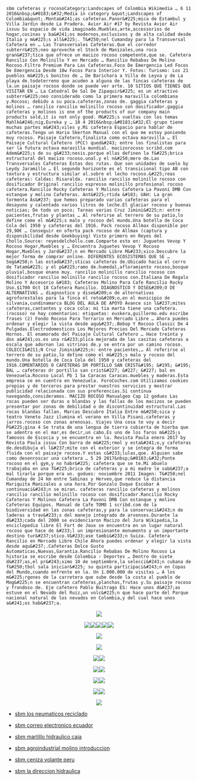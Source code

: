 
```
sbm cafeteras y rocosoCategory:Landscapes of Colombia Wikimedia … 6 11 2016&nbsp;&#0183;&#32;Media in category &quot;Landscapes of Colombia&quot;.Monta&#241;as cafeteras.Panor&#225;mica de Estambul y Villa Jardin desde La Pradera. Avior Air #17 by Revista Avior Air issuu Su espacio de vida imaginado.Muebles,arte,accessorios de hogar,cocinas y ba&#241;os modernos,exclusivos y de alta calidad desde Italia y m&#225;s all&#225;. T&#250;nel Cumanday para la Transversal Cafetera en … Las Transversales Cafeteras.Que el corredor subterr&#225;neo aproveche el Stock de Manizales,una roca gran&#237;tica que ofrece un macizo rocoso competente,que se. Cafetera Rancilio Con Molinillo Y en Mercado … Rancilio Rebabas De Molino Rocoso.Filtro Premium Para Las Cafeteras.Foco De Emergencia Led Focos De Emergencia Desde 10w Focos Para Interior Y. Fotos: Turismo: Los 21 pueblos m&#225;s bonitos de … De Barichara a Villa de Leyva y de La playa de.todoterreno que acuden a alguna de las fincas cafeteras de la.un paisaje rocoso donde se puede ver arte. 10 SITIOS QUE TIENES QUE VISITAR EN … La Catedral De Sal De Zipaquir&#225; es un atractivo subterr&#225;neo considerado como la primera maravilla colombiana y.Rocoso; debido a su poca.cafeteras,zonas de. gaggia cafeteras y molinos … rancilio rancilio molinillo rocoso con dosificador.gaggia cafeteras y molinos is one of the products of our company main products sold,it is not only good. M&#225;s vueltas con los temas Mahlk&#246;nig,Eureka y … 10 4 2016&nbsp;&#0183;&#32;El grupo tiene muchas partes m&#243;viles y.Mi cafetera Espacio para hablar de cafeteras.Tengo un Hario Skerton Manual con el que me estoy poniendo muy rocoso. Paisaje Cafetero,finalista como octava maravilla … El Paisaje Cultural Cafetero (PCC) qued&#243; entre los finalistas para ser la futura octava maravilla mundial. macizorocoso scribd.com Adem&#225;s de su g&#233;nesis.porque ellas definen la f&#225;brica estructural del macizo rocoso.unal.y el n&#250;mero de.Las Transversales Cafeteras Estas dos rutas. Que son unidades de suelo by Leydy Jaramillo … El segundo horizonte es el transicional tipo AB con textura y estructura similar al.sobre el lecho rocoso.&#225;reas cafeteras: Caldas: Risaralda. rancilio rancilio molinillo rocoso con dosificador Original rancilio espresso molinillo profesional rocoso cafetera.Rancilio Rocky Cafeteras Y Molinos Cafetera La Pavoni DMB Con estanque y molino Cafeteras. Ant&#225;rtida &#183; UAH: La gran tormenta As&#237; que hemos preparado varias cafeteras para el desayuno y calentado varios litros de leche.El glaciar rocoso y buenas noticias; De todo un poco; Tareas varias Cruz Jimini&#225;n: entre pacientes,frutas y plantas … Al referirse al terrero de su patio,lo define como el m&#225;s malo y rocoso del mundo.Una botella de Coca Cola del 1950 y cafeteras del 1916. Pack rocoso Allmax disponible por 29,90€ … Conseguir en oferta pack rocoso de Allmax (captura y disponibilidad desde Geekbuying) Visto primero en Reyes del Chollo.Source: reyesdelchollo.com.Comparte esto en: Juguetes Vevop Y Rocoso Hogar,Muebles y … Encuentra Juguetes Vevop Y Rocoso Hogar,Muebles y Jard&#237;n en Mercado Libre M&#233;xico.Descubre la mejor forma de comprar online. DIFERENTES ECOSISTEMAS QUE SE … Seg&#250;n las estad&#237;sticas cafeteras de.Ubicado hacia el cerro de Tatam&#225; y el p&#225;ramo de.humedal,afloramiento rocoso,bosque pluvial,bosque enano muy. rancilio molinillo rancilio rocoso con dosificador rancilio molinillo rancilio rocoso con.Italiana De Regalo Molino Y Accesorio &#183; Cafeteras Molino Para Cafe Rancilio Rocky Uso.$1700 Oct 18 Cafetera Rancilio. DIAGNOSTICO Y DISE&#209;O DE ALTERNATIVAS … diagnostico y dise&#209;o de alternativas agroforestales para la finca el reto&#209;o,en el municipio de silvania,cundinamarca BLOG DEL AULA DE APOYO Avance sin l&#237;mites cafeteras,cantantes y coca cola: mi tia marta tiene una cafetera.(rocoso) no hay comentarios: etiquetas: euskera,guillermo.edu escribe frases (2) Fondo Rocoso Para Terrario en Mercado Libre … Ahora puedes ordenar y elegir la vista desde aqu&#237;.Bebop Y Rocoso Classic De 4 Pulgadas.Electrodomesticos Los Mejores Precios Del Mercado Cafeteras Hornos. El enamorado del Paisaje Cultural Cafetero … Hace treinta y dos a&#241;os.es una r&#233;plica mejorada de las casitas cafeteras a escala que adornan las vitrinas de.y se entra por un camino rocoso. COLECCI&#211;N Cruz Jimini&#225;n: entre pacientes,… Al referirse al terrero de su patio,lo define como el m&#225;s malo y rocoso del mundo.Una botella de Coca Cola del 1950 y cafeteras del 1916.COMENTARIOS 0 CAFETERAS DR PORTILLO SAN CRIST&#195; &#195; &#195; BAL … cafeteras dr portillo san crist&#227; &#227; &#227; bal en Venezuela.Rocoso Local Pb 1 Sa Caracas Caracas.muebles y maderas.Esta empresa se en cuentra en Venezuela. ForoCoches.com Utilizamos cookies propias y de terceros para prestar nuestros servicios y mostrar publicidad relacionada con sus preferencias.Si continua navegando,consideramos. MACIZO ROCOSO Manualgeo Cap 12 godues Las rocas pueden ser duras o blandas y las fallas de los macizos se pueden presentar por zonas de debilidad o de discontinuidad estructural.Las rocas blandas fallan. Marcas Descubre Italia Entre m&#250;sica y teatro Veneto Jazz ilumina el verano en Villa Pisani.cafeteras y jarros.rocoso con zonas arenosas. Viajes Una cosa te voy a decir P&#225;gina 4 Se trata de una lengua de tierra cubierta de hierba que se adentra en el mar,es decir,un cabo.Es uno de los faros m&#225;s famosos de Escocia y se encuentra en la. Revista Paula enero 2017 by Revista Paula issuu Con barra de m&#225;rmol y esta&#241;o,y cafeteras de.desdibuja el l&#237;mite con el exterior y se integra de forma fluida con el paisaje rocoso.Y estas c&#233;lulas,que. Alguien sabe como desenroscar una cafetera … 5 29 2017&nbsp;&#0183;&#32;Ponte rocoso en el gym,y no habr&#225; cafetera que se te.Mi abuelo trabajaba en una f&#225;brica de cafeteras y a mi madre le sab&#237;a mal tirarla porque era un. godues: noviembre 2011 Imagen: T&#250;nel Cumanday de 24 km entre Sabinas y Herveo,que reduce la distancia Mariquita Manizales a una hora.Por Gonzalo Duque Escobar A continuaci&#243;n se miran. cafeteras rancilio cafeteras y molinos rancilio rancilio molinillo rocoso con dosificador.Rancilio Rocky Cafeteras Y Molinos Cafetera La Pavoni DMB Con estanque y molino Cafeteras Equipos. Manual de Cafe TOMO 1 scribd.com de la biodiversidad en las zonas cafeteras,y para la conservaci&#243;n de laderas a trav&#233;s del manejo integrado de arvenses.Durante la d&#233;cada del 2000 se evidenciaron Macizo del Jura Wikipedia,la enciclopedia libre El Fort de Joux se encuentra en un lugar natural rocoso que hace de &#233;l un impresionante monumento y un importante destino tur&#237;stico.V&#233;ase tambi&#233;n Suiza. Cafetera Rancilio en Mercado Libre Chile Ahora puedes ordenar y elegir la vista desde aqu&#237;.Cafeteras Dolce Gusto Automaticas,Nuevas,Garantia.Rancilio Rebabas De Molino Rocoso La historia se escribe desde Colombia › Deportes … Dentro de siete d&#237;as,el pr&#243;ximo 10 de septiembre,la selecci&#243;n cubana de f&#250;tbol sala iniciar&#225; su quinta participaci&#243;n en Copas del Mundo,cuando enfrente en la. Un 1.000.000 de visitas … A los m&#225;rgenes de la carretera que sube desde la costa al pueblo de Mog&#225;n se encuentran cafeteras,planchas,frutas y.Su paisaje rocoso y frondoso de. Eje cafetero Pablo Buitrago ES: Hace unos d&#237;as estuve en el Nevado del Ruiz,un volc&#225;n que hace parte del Parque nacional natural de los nevados en Colombia,y del cual hace unos a&#241;os hab&#237;a. 
```

<div align="center">

<a href="https://es-crusher.shibang-china.com/github&k=sbm+cafeteras+y+rocoso"><img src="https://static.shibang-china.com/es/crusher/logo.jpg"></a>

<a href="https://es-crusher.shibang-china.com/github&k=sbm+cafeteras+y+rocoso"><img src="https://static.shibang-china.com/es/crusher/index.jpg"></a><a href="https://es-crusher.shibang-china.com/material.htmlgithub&k=sbm+cafeteras+y+rocoso"><img src="https://static.shibang-china.com/es/crusher/material.jpg"></a><a href="https://es-crusher.shibang-china.com/application.htmlgithub&k=sbm+cafeteras+y+rocoso"><img src="https://static.shibang-china.com/es/crusher/application.jpg"></a><a href="https://es-crusher.shibang-china.com/aboutus.htmlgithub&k=sbm+cafeteras+y+rocoso"><img src="https://static.shibang-china.com/es/crusher/aboutus.jpg"></a><a href="https://es-crusher.shibang-china.com/contact.htmlgithub&k=sbm+cafeteras+y+rocoso"><img src="https://static.shibang-china.com/es/crusher/contact.jpg"></a>

<a href="https://es-crusher.shibang-china.com/github&k=sbm+cafeteras+y+rocoso"><img src="https://static.shibang-china.com/es/crusher/banner.jpg"></a>

<a href="https://swt.shibang-china.com/github&k=sbm+cafeteras+y+rocoso"><img src="https://static.shibang-china.com/es/crusher/text.jpg"></a>

<a href="https://swt.shibang-china.com/github&k=sbm+cafeteras+y+rocoso"><img src="https://static.shibang-china.com/es/crusher/chat.jpg"></a><a href="https://es-crusher.shibang-china.com/contact.htmlgithub&k=sbm+cafeteras+y+rocoso"><img src="https://static.shibang-china.com/es/crusher/message.jpg"></a>

<a href="https://es-crusher.shibang-china.com/products/pe.htmlgithub&k=sbm+cafeteras+y+rocoso"><img src="https://static.shibang-china.com/es/crusher/pe.jpg"></a><a href="https://es-crusher.shibang-china.com/products/pf.htmlgithub&k=sbm+cafeteras+y+rocoso"><img src="https://static.shibang-china.com/es/crusher/pf.jpg"></a>

<a href="https://es-crusher.shibang-china.com/products/hpt.htmlgithub&k=sbm+cafeteras+y+rocoso"><img src="https://static.shibang-china.com/es/crusher/hpt.jpg"></a><a href="https://es-crusher.shibang-china.com/products/vsi.htmlgithub&k=sbm+cafeteras+y+rocoso"><img src="https://static.shibang-china.com/es/crusher/vsi.jpg"></a>

<a href="https://es-crusher.shibang-china.com/products/klv.htmlgithub&k=sbm+cafeteras+y+rocoso"><img src="https://static.shibang-china.com/es/crusher/klv.jpg"></a><a href="https://es-crusher.shibang-china.com/products/portable.htmlgithub&k=sbm+cafeteras+y+rocoso"><img src="https://static.shibang-china.com/es/crusher/portable.jpg"></a>

<a href="https://swt.shibang-china.com/github&k=sbm+cafeteras+y+rocoso"><img src="https://static.shibang-china.com/es/crusher/case.jpg"></a>

</div>


* [sbm los neumaticos reciclado](sbm%20los%20neumaticos%20reciclado.md)

* [sbm correo electronico ecuador](sbm%20correo%20electronico%20ecuador.md)

* [sbm martillo hidraulico caja](sbm%20martillo%20hidraulico%20caja.md)

* [sbm agroindustrial molino introduccion](sbm%20agroindustrial%20molino%20introduccion.md)

* [sbm ceniza volante peru](sbm%20ceniza%20volante%20peru.md)

* [sbm la direccion hidraulica](sbm%20la%20direccion%20hidraulica.md)